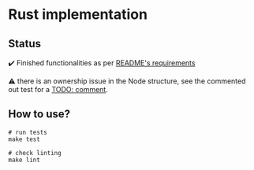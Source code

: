 # Rust implementation

## Status

:heavy_check_mark: Finished functionalities as per [README's requirements](../README.md#requirements)

:warning: there is an ownership issue in the Node structure, see the commented out 
test for a [TODO: comment](https://github.com/urgas9/tree-bracket-representation/blob/master/rust/src/tests.rs#L109).

## How to use?

    # run tests
    make test
    
    # check linting
    make lint
